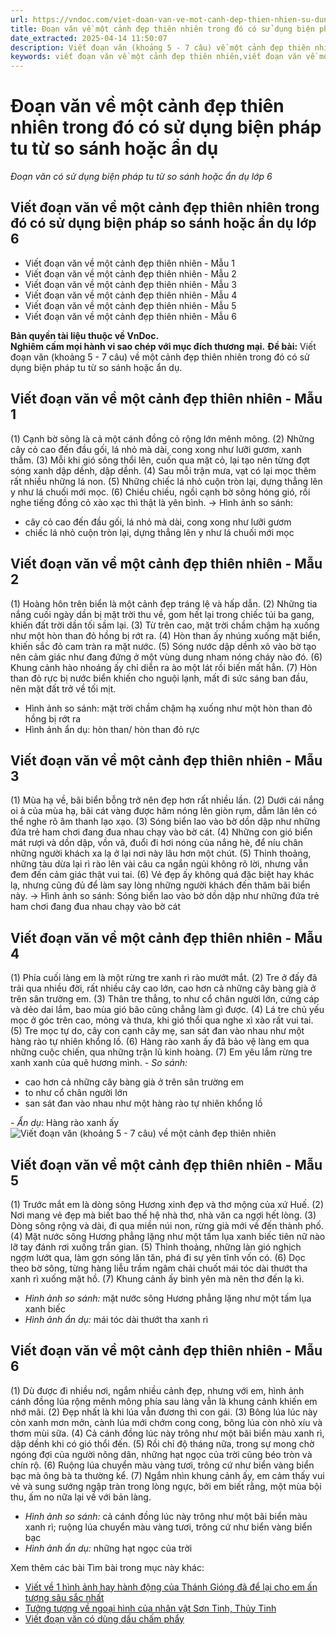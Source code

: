 ```yaml
---
url: https://vndoc.com/viet-doan-van-ve-mot-canh-dep-thien-nhien-su-dung-bien-phap-so-sanh-hoac-an-du-249244
title: Đoạn văn về một cảnh đẹp thiên nhiên trong đó có sử dụng biện pháp tu từ so sánh hoặc ẩn dụ - Đoạn văn có sử dụng biện pháp tu từ so sánh hoặc ẩn dụ lớp 6 - VnDoc.com
date_extracted: 2025-04-14 11:50:07
description: Viết đoạn văn (khoảng 5 - 7 câu) về một cảnh đẹp thiên nhiên trong đó có sử dụng biện pháp tu từ so sánh hoặc ẩn dụ: được biên soạn nhằm giúp các em HS đạt kết quả tốt trong quá trình làm bài tập và học tập môn Ngữ văn lớp 6.
keywords: viết đoạn văn về một cảnh đẹp thiên nhiên,viết đoạn văn về một cảnh đẹp thiên nhiên trong đó có sử dụng biện pháp tu từ,viết đoạn văn về một cảnh đẹp thiên nhiên trong đó có sử dụng biện pháp tu từ so sánh hoặc ẩn dụ,viết khoảng 5-7 câu về một cảnh đẹp thiên nhiên trong đó có sử dụng biện pháp tu từ so sánh hoặc ẩn dụ,đoạn văn về một cảnh đẹp thiên nhiên trong đó có sử dụng biện pháp tu từ so sánh hoặc ẩn dụ,viết đoạn văn khoảng 5-7 câu về một cảnh đẹp thiên nhiên
---
```


# Đoạn văn về một cảnh đẹp thiên nhiên trong đó có sử dụng biện pháp tu từ so sánh hoặc ẩn dụ
 _Đoạn văn có sử dụng biện pháp tu từ so sánh hoặc ẩn dụ lớp 6_
## **Viết đoạn văn về một cảnh đẹp thiên nhiên trong đó có sử dụng biện pháp so sánh hoặc ẩn dụ lớp 6**
  * Viết đoạn văn về một cảnh đẹp thiên nhiên - Mẫu 1
  * Viết đoạn văn về một cảnh đẹp thiên nhiên - Mẫu 2
  * Viết đoạn văn về một cảnh đẹp thiên nhiên - Mẫu 3
  * Viết đoạn văn về một cảnh đẹp thiên nhiên - Mẫu 4
  * Viết đoạn văn về một cảnh đẹp thiên nhiên - Mẫu 5
  * Viết đoạn văn về một cảnh đẹp thiên nhiên - Mẫu 6

**Bản quyền tài liệu thuộc về VnDoc.  
Nghiêm cấm mọi hành vi sao chép với mục đích thương mại.**
**Đề bài:**
Viết đoạn văn \(khoảng 5 - 7 câu\) về một cảnh đẹp thiên nhiên trong đó có sử dụng biện pháp tu từ so sánh hoặc ẩn dụ.
## **Viết đoạn văn về một cảnh đẹp thiên nhiên - Mẫu 1**
\(1\) Cạnh bờ sông là cả một cánh đồng cỏ rộng lớn mênh mông. \(2\) Những cây cỏ cao đến đầu gối, lá nhỏ mà dài, cong xong như lưỡi gươm, xanh thẫm. \(3\) Mỗi khi gió sông thổi lên, cuốn qua mặt cỏ, lại tạo nên từng đợt sóng xanh dập dềnh, dập dềnh. \(4\) Sau mỗi trận mưa, vạt có lại mọc thêm rất nhiều những lá non. \(5\) Những chiếc lá nhỏ cuộn tròn lại, dựng thẳng lên y như lá chuối mới mọc. \(6\) Chiều chiều, ngồi cạnh bờ sông hóng gió, rồi nghe tiếng đồng cỏ xào xạc thì thật là yên bình.
→ Hình ảnh so sánh:
  * cây cỏ cao đến đầu gối, lá nhỏ mà dài, cong xong như lưỡi gươm
  * chiếc lá nhỏ cuộn tròn lại, dựng thẳng lên y như lá chuối mới mọc

## **Viết đoạn văn về một cảnh đẹp thiên nhiên - Mẫu 2**
\(1\) Hoàng hôn trên biển là một cảnh đẹp tráng lệ và hấp dẫn. \(2\) Những tia nắng cuối ngày dần bị mặt trời thu về, gom hết lại trong chiếc túi ba gang, khiến đất trời dần tối sầm lại. \(3\) Từ trên cao, mặt trời chầm chậm hạ xuống như một hòn than đỏ hồng bị rớt ra. \(4\) Hòn than ấy nhúng xuống mặt biển, khiến sắc đỏ cam tràn ra mặt nước. \(5\) Sóng nước dập dềnh xô vào bờ tạo nên cảm giác như đang đứng ở một vùng dung nham nóng cháy nào đó. \(6\) Khung cảnh hào nhoáng ấy chỉ diễn ra ào một lát rồi biến mất hẳn. \(7\) Hòn than đỏ rực bị nước biển khiến cho nguội lạnh, mất đi sức sáng ban đầu, nên mặt đất trở về tối mịt.
  * Hình ảnh so sánh: mặt trời chầm chậm hạ xuống như một hòn than đỏ hồng bị rớt ra
  * Hình ảnh ẩn dụ: hòn than/ hòn than đỏ rực

## **Viết đoạn văn về một cảnh đẹp thiên nhiên - Mẫu 3**
\(1\) Mùa hạ về, bãi biển bỗng trở nên đẹp hơn rất nhiều lần. \(2\) Dưới cái nắng oi ả của mùa hạ, bãi cát vàng được hâm nóng lên giòn rụm, dẫm lân lên có thể nghe rõ âm thanh lạo xạo. \(3\) Sóng biển lao vào bờ dồn dập như những đứa trẻ ham chơi đang đua nhau chạy vào bờ cát. \(4\) Những con gió biển mát rượi và dồn dập, vồn vã, đuổi đi hơi nóng của nắng hè, để níu chân những người khách xa lạ ở lại nơi này lâu hơn một chút. \(5\) Thỉnh thoảng, những tàu dừa lại rì rào lên vài câu ca ngắn ngủi không rõ lời, nhưng vẫn đem đến cảm giác thật vui tai. \(6\) Vẻ đẹp ấy không quá đặc biệt hay khác lạ, nhưng cũng đủ để làm say lòng những người khách đến thăm bãi biển này.
→ Hình ảnh so sánh: Sóng biển lao vào bờ dồn dập như những đứa trẻ ham chơi đang đua nhau chạy vào bờ cát
## **Viết đoạn văn về một cảnh đẹp thiên nhiên - Mẫu 4**
\(1\) Phía cuối làng em là một rừng tre xanh rì rào mướt mắt. \(2\) Tre ở đấy đã trải qua nhiều đời, rất nhiều cây cao lớn, cao hơn cả những cây bàng già ở trên sân trường em. \(3\) Thân tre thẳng, to như cổ chân người lớn, cứng cáp và dẻo dai lắm, bao mùa gió bão cũng chẳng làm gì được. \(4\) Lá tre chủ yếu mọc ở góc trên cao, mỏng và thưa, khi gió thổi qua nghe xì xào rất vui tai. \(5\) Tre mọc tự do, cây con cạnh cây mẹ, san sát đan vào nhau như một hàng rào tự nhiên khổng lồ. \(6\) Hàng rào xanh ấy đã bảo vệ làng em qua những cuộc chiến, qua những trận lũ kinh hoàng. \(7\) Em yêu lắm rừng tre xanh xanh của quê hương mình.
_\- So sánh:_
  * cao hơn cả những cây bàng già ở trên sân trường em
  * to như cổ chân người lớn
  * san sát đan vào nhau như một hàng rào tự nhiên khổng lồ

 _\- Ẩn dụ:_ Hàng rào xanh ấy
![Viết đoạn văn \(khoảng 5 - 7 câu\) về một cảnh đẹp thiên nhiên](https://i.vdoc.vn/data/image/2023/12/05/viet-doan-van-ve-mot-canh-dep-thien-nhien-su-dung-bien-phap-so-sanh-hoac-an-du-h1.jpg)
## **Viết đoạn văn về một cảnh đẹp thiên nhiên - Mẫu 5**
\(1\) Trước mắt em là dòng sông Hương xinh đẹp và thơ mộng của xứ Huế. \(2\) Nơi mang vẻ đẹp mà biết bao thế hệ nhà thơ, nhà văn ca ngợi hết lòng. \(3\) Dòng sông rộng và dài, đi qua miền núi non, rừng già mới về đến thành phố. \(4\) Mặt nước sông Hương phẳng lặng như một tấm lụa xanh biếc tiên nữ nào lỡ tay đánh rơi xuống trần gian. \(5\) Thỉnh thoảng, những làn gió nghịch ngợm lướt qua, làm gợn sóng lăn tăn, phá đi sự yên tĩnh vốn có. \(6\) Dọc theo bờ sông, từng hàng liễu trầm ngâm chải chuốt mái tóc dài thướt tha xanh rì xuống mặt hồ. \(7\) Khung cảnh ấy bình yên mà nên thơ đến lạ kì.
  * _Hình ảnh so sánh:_ mặt nước sông Hương phẳng lặng như một tấm lụa xanh biếc
  *  _Hình ảnh ẩn dụ:_ mái tóc dài thướt tha xanh rì

## **Viết đoạn văn về một cảnh đẹp thiên nhiên - Mẫu 6**
\(1\) Dù được đi nhiều nơi, ngắm nhiều cảnh đẹp, nhưng với em, hình ảnh cánh đồng lúa rộng mênh mông phía sau làng vẫn là khung cảnh khiến em nhớ mãi. \(2\) Đẹp nhất là khi lúa vẫn đương thì con gái. \(3\) Bông lúa lúc này còn xanh mơn mởn, cành lúa mới chớm cong cong, bông lúa còn nhỏ xíu và thơm mùi sữa. \(4\) Cả cánh đồng lúc này trông như một bãi biển màu xanh rì, dập dềnh khi có gió thổi đến. \(5\) Rồi chỉ độ tháng nữa, trong sự mong chờ ngóng đợi của người nông dân, những hạt ngọc của trời cũng béo tròn và chín rộ. \(6\) Ruộng lúa chuyển màu vàng tươi, trông cứ như biển vàng biển bạc mà ông bà ta thường kể. \(7\) Ngắm nhìn khung cảnh ấy, em cảm thấy vui vẻ và sung sướng ngập tràn trong lòng ngực, bởi em biết rằng, một mùa bội thu, ấm no nữa lại về với bản làng.
  * _Hình ảnh so sánh:_ cả cánh đồng lúc này trông như một bãi biển màu xanh rì; ruộng lúa chuyển màu vàng tươi, trông cứ như biển vàng biển bạc
  *  _Hình ảnh ẩn dụ:_ những hạt ngọc của trời

Xem thêm các bài Tìm bài trong mục này khác:
  * [Viết về 1 hình ảnh hay hành động của Thánh Gióng đã để lại cho em ấn tượng sâu sắc nhất](</viet-doan-van-ve-mot-hinh-anh-hay-hanh-dong-cua-thanh-giong-da-de-lai-cho-em-an-tuong-sau-sac-nhat-254145>)
  * [Tưởng tượng về ngoại hình của nhân vật Sơn Tinh, Thủy Tinh](</doan-van-ghi-lai-tuong-tuong-cua-em-ve-ngoai-hinh-cua-nhan-vat-son-tinh-thuy-tinh-254151>)
  * [Viết đoạn văn có dùng dấu chấm phẩy](</viet-doan-van-co-dung-dau-cham-phay-254694>)

